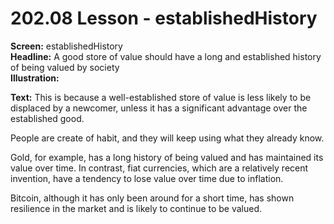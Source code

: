 # 202.08 Lesson - establishedHistory

**Screen:** establishedHistory\
**Headline:** A good store of value should have a long and established history of being valued by society\
**Illustration:**

**Text:** This is because a well-established store of value is less likely to be displaced by a newcomer, unless it has a significant advantage over the established good.&#x20;

People are create of habit, and they will keep using what they already know.

Gold, for example, has a long history of being valued and has maintained its value over time. In contrast, fiat currencies, which are a relatively recent invention, have a tendency to lose value over time due to inflation.&#x20;

Bitcoin, although it has only been around for a short time, has shown resilience in the market and is likely to continue to be valued.&#x20;

